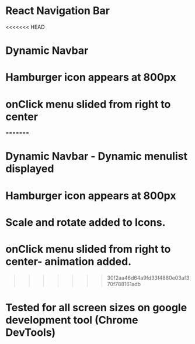 # React Navigation Bar

<<<<<<< HEAD
# Dynamic Navbar

# Hamburger icon appears at 800px

# onClick menu slided from right to center
=======
# Dynamic Navbar - Dynamic menulist displayed

# Hamburger icon appears at 800px

# Scale and rotate added to Icons.

# onClick menu slided from right to center- animation added.
>>>>>>> 30f2aa46d64a9fd33f4880e03af370f788161adb

# Tested for all screen sizes on google development tool (Chrome DevTools)
